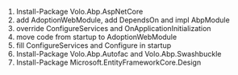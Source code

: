 ﻿1. Install-Package  Volo.Abp.AspNetCore
2. add AdoptionWebModule, add DependsOn and impl AbpModule
3. override ConfigureServices and OnApplicationInitialization
4. move code from startup to AdoptionWebModule
5. fill ConfigureServices and Configure in startup
6. Install-Package Volo.Abp.Autofac and Volo.Abp.Swashbuckle
7. Install-Package Microsoft.EntityFrameworkCore.Design